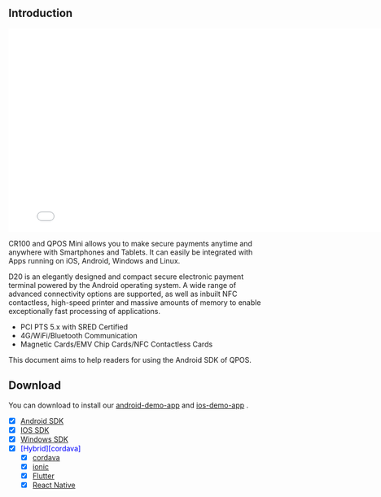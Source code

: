 ## Introduction

<iframe width="800" height="400" src="./products/products.html" frameborder="0"  scrolling="no" allowfullscreen></iframe>

CR100 and QPOS Mini allows you to make secure payments anytime and anywhere with Smartphones and Tablets.
It can easily be integrated with Apps running on iOS, Android, Windows and Linux.

D20 is an elegantly designed and compact secure electronic payment terminal powered by the Android operating system. A wide range of advanced connectivity options are supported, as well as inbuilt NFC contactless, high-speed printer and massive amounts of memory to enable exceptionally fast processing of applications.
- PCI PTS 5.x with SRED Certified
- 4G/WiFi/Bluetooth Communication
- Magnetic Cards/EMV Chip Cards/NFC Contactless Cards

This document aims to help readers for using the Android SDK of QPOS.

## Download
You can download to install our [android-demo-app][android-app]
 and [ios-demo-app][ios-app] .

[android-app]: http://d.7short.com/AndroidDemo
[ios-app]: http://d.7short.com/posDemo


<div style='color: blue'>

- [x] [Android SDK](https://gitlab.com/dspread/android) 
- [x] [IOS SDK](https://gitlab.com/dspread/ios)
- [x] [Windows SDK](https://gitlab.com/dspread/windows)
- [x] [Hybrid][cordava]
    - [x] [cordava](https://gitlab.com/dspread/cordova-plugin)
    - [x] [ionic](https://gitlab.com/dspread/ionic-demo)
    - [x] [Flutter](https://gitlab.com/dspread/flutter_demo)
    - [x] [React Native](https://gitlab.com/dspread/react-native)
    
</div>

